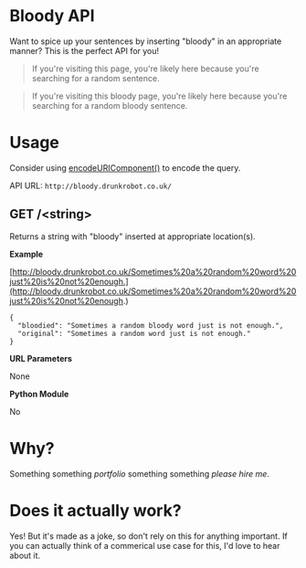 # Bloody API
Want to spice up your sentences by inserting "bloody" in an appropriate manner? This is the perfect API for you!

> If you're visiting this page, you're likely here because you're searching for a random sentence.

> If you're visiting this bloody page, you're likely here because you're searching for a random bloody sentence.

# Usage
Consider using [encodeURIComponent()](https://developer.mozilla.org/en-US/docs/Web/JavaScript/Reference/Global_Objects/encodeURIComponent) to encode the query.

API URL: `http://bloody.drunkrobot.co.uk/`

## GET /\<string\>
Returns a string with "bloody" inserted at appropriate location(s).

**Example**

[http://bloody.drunkrobot.co.uk/Sometimes%20a%20random%20word%20just%20is%20not%20enough.](http://bloody.drunkrobot.co.uk/Sometimes%20a%20random%20word%20just%20is%20not%20enough.)
```
{
  "bloodied": "Sometimes a random bloody word just is not enough.", 
  "original": "Sometimes a random word just is not enough."
}
```

**URL Parameters**

None

**Python Module**

No

# Why?
Something something *portfolio* something something *please hire me*.

# Does it actually work?
Yes! But it's made as a joke, so don't rely on this for anything important. If you can actually think of a commerical use case for this, I'd love to hear about it.

